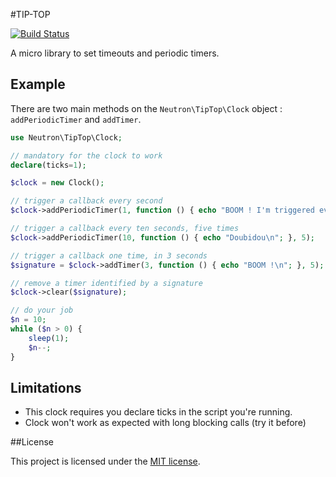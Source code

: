 #TIP-TOP

[![Build Status](https://secure.travis-ci.org/romainneutron/Tip-Top.png?branch=master)](https://travis-ci.org/romainneutron/Tip-Top)

A micro library to set timeouts and periodic timers.

## Example

There are two main methods on the `Neutron\TipTop\Clock` object :
`addPeriodicTimer` and `addTimer`.

```php
use Neutron\TipTop\Clock;

// mandatory for the clock to work
declare(ticks=1);

$clock = new Clock();

// trigger a callback every second
$clock->addPeriodicTimer(1, function () { echo "BOOM ! I'm triggered every second !\n"; });

// trigger a callback every ten seconds, five times
$clock->addPeriodicTimer(10, function () { echo "Doubidou\n"; }, 5);

// trigger a callback one time, in 3 seconds
$signature = $clock->addTimer(3, function () { echo "BOOM !\n"; }, 5);

// remove a timer identified by a signature
$clock->clear($signature);

// do your job
$n = 10;
while ($n > 0) {
    sleep(1);
    $n--;
}
```

## Limitations

- This clock requires you declare ticks in the script you're running.
- Clock won't work as expected with long blocking calls (try it before)

##License

This project is licensed under the [MIT license](http://opensource.org/licenses/MIT).

